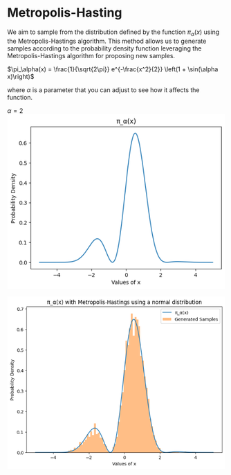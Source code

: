 # Metropolis-Hasting

We aim to sample from the distribution defined by the function $\pi_\alpha(x)$ using the Metropolis-Hastings algorithm. This method allows us to generate samples according to the probability density function 
leveraging the Metropolis-Hastings algorithm for proposing new samples.

$\pi_\alpha(x) = \frac{1}{\sqrt{2\pi}} e^{-\frac{x^2}{2}} \left(1 + \sin(\alpha x)\right)$

where $\alpha$ is a parameter that you can adjust to see how it affects the function.

$\alpha = 2$
![alt text](results\image.png)

![alt text](results\image-1.png)